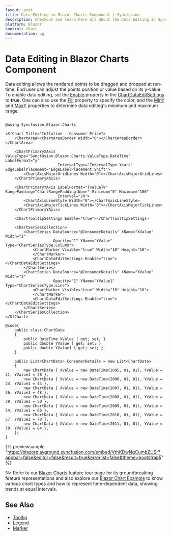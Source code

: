 ```yaml
---
layout: post
title: Data Editing in Blazor Charts Component | Syncfusion
description: Checkout and learn here all about the Data Editing in Syncfusion Blazor Charts component and much more.
platform: Blazor
control: Chart
documentation: ug
---
```


# Data Editing in Blazor Charts Component

Data editing allows the rendered points to be dragged and dropped at run-time. End user can adjust the points position or value based on its y-value. To enable data editing, set the [Enable](https://help.syncfusion.com/cr/blazor/Syncfusion.Blazor.Charts.ChartDataEditSettings.html#Syncfusion_Blazor_Charts_ChartDataEditSettings_Enable) property in the [ChartDataEditSettings](https://help.syncfusion.com/cr/blazor/Syncfusion.Blazor.Charts.ChartSeries.html#Syncfusion_Blazor_Charts_ChartSeries_ChartDataEditSettings) to **true**. One can also use the [Fill](https://help.syncfusion.com/cr/blazor/Syncfusion.Blazor.Charts.ChartDataEditSettings.html#Syncfusion_Blazor_Charts_ChartDataEditSettings_Fill) property to specify the color, and the [MinY](https://help.syncfusion.com/cr/blazor/Syncfusion.Blazor.Charts.ChartDataEditSettings.html#Syncfusion_Blazor_Charts_ChartDataEditSettings_MinY) and [MaxY](https://help.syncfusion.com/cr/blazor/Syncfusion.Blazor.Charts.ChartDataEditSettings.html#Syncfusion_Blazor_Charts_ChartDataEditSettings_MaxY) properties to determine data editing's minimum and maximum range.

```cshtml

@using Syncfusion.Blazor.Charts

<SfChart Title="Inflation - Consumer Price">
    <ChartArea><ChartAreaBorder Width="0"></ChartAreaBorder></ChartArea>

    <ChartPrimaryXAxis ValueType="Syncfusion.Blazor.Charts.ValueType.DateTime" LabelFormat="y"
                       IntervalType="IntervalType.Years" EdgeLabelPlacement="EdgeLabelPlacement.Shift">
        <ChartAxisMajorGridLines Width="0"></ChartAxisMajorGridLines>
    </ChartPrimaryXAxis>

    <ChartPrimaryYAxis LabelFormat="{value}%" RangePadding="ChartRangePadding.None" Minimum="0" Maximum="100"
                       Interval="20">
        <ChartAxisLineStyle Width="0"></ChartAxisLineStyle>
        <ChartAxisMajorTickLines Width="0"></ChartAxisMajorTickLines>
    </ChartPrimaryYAxis>

    <ChartTooltipSettings Enable="true"></ChartTooltipSettings>

    <ChartSeriesCollection>
        <ChartSeries DataSource="@ConsumerDetails" XName="XValue" Width="2"
                     Opacity="1" YName="YValue" Type="ChartSeriesType.Column">
            <ChartMarker Visible="true" Width="10" Height="10">
            </ChartMarker>
            <ChartDataEditSettings Enable="true"></ChartDataEditSettings>
        </ChartSeries>
        <ChartSeries DataSource="@ConsumerDetails" XName="XValue" Width="2"
                     Opacity="1" YName="YValue1" Type="ChartSeriesType.Line">
            <ChartMarker Visible="true" Width="10" Height="10">
            </ChartMarker>
            <ChartDataEditSettings Enable="true"></ChartDataEditSettings>
        </ChartSeries>
    </ChartSeriesCollection>
</SfChart>

@code{
    public class ChartData
    {
        public DateTime XValue { get; set; }
        public double YValue { get; set; }
        public double YValue1 { get; set; }
    }
	
    public List<ChartData> ConsumerDetails = new List<ChartData>
	{
        new ChartData { XValue = new DateTime(2005, 01, 01), YValue = 21, YValue1 = 28 },
        new ChartData { XValue = new DateTime(2006, 01, 01), YValue = 24, YValue1 = 44 },
        new ChartData { XValue = new DateTime(2007, 01, 01), YValue = 36, YValue1 = 48 },
        new ChartData { XValue = new DateTime(2008, 01, 01), YValue = 38, YValue1 = 50 },
        new ChartData { XValue = new DateTime(2009, 01, 01), YValue = 54, YValue1 = 66 },
        new ChartData { XValue = new DateTime(2010, 01, 01), YValue = 57, YValue1 = 78 },
        new ChartData { XValue = new DateTime(2011, 01, 01), YValue = 70, YValue1 = 84 },
    };
}

```

{% previewsample "https://blazorplayground.syncfusion.com/embed/VthKDwNgCumbZUSr?appbar=false&editor=false&result=true&errorlist=false&theme=bootstrap5" %}

N> Refer to our [Blazor Charts](https://www.syncfusion.com/blazor-components/blazor-charts) feature tour page for its groundbreaking feature representations and also explore our [Blazor Chart Example](https://blazor.syncfusion.com/demos/chart/line?theme=bootstrap5) to know various chart types and how to represent time-dependent data, showing trends at equal intervals.

## See Also

* [Tooltip](./tool-tip)
* [Legend](./legend)
* [Marker](./data-markers)